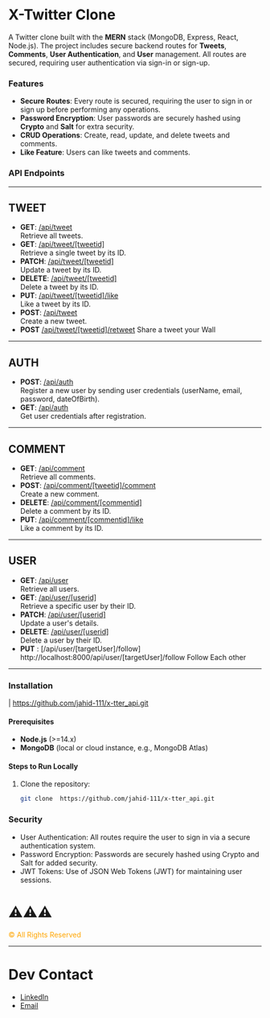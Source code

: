# X-Twitter Clone

A Twitter clone built with the **MERN** stack (MongoDB, Express, React, Node.js). The project includes secure backend routes for **Tweets**, **Comments**, **User Authentication**, and **User** management. All routes are secured, requiring user authentication via sign-in or sign-up.

### Features

- **Secure Routes**: Every route is secured, requiring the user to sign in or sign up before performing any operations.
- **Password Encryption**: User passwords are securely hashed using **Crypto** and **Salt** for extra security.
- **CRUD Operations**: Create, read, update, and delete tweets and comments.
- **Like Feature**: Users can like tweets and comments.

### API Endpoints

---

## TWEET

- **GET**: [/api/tweet](http://localhost:8000/api/tweet)  
  Retrieve all tweets.
- **GET**: [/api/tweet/[tweetid]](http://localhost:8000/api/tweet/[tweetid])  
  Retrieve a single tweet by its ID.
- **PATCH**: [/api/tweet/[tweetid]](http://localhost:8000/api/tweet/[tweetid])  
  Update a tweet by its ID.
- **DELETE**: [/api/tweet/[tweetid]](http://localhost:8000/api/tweet/[tweetid])  
  Delete a tweet by its ID.
- **PUT**: [/api/tweet/[tweetid]/like](http://localhost:8000/api/tweet/[tweetid]/like)  
  Like a tweet by its ID.
- **POST**: [/api/tweet](http://localhost:8000/api/tweet)  
  Create a new tweet.
- **POST** [/api/tweet/[tweetid]/retweet](http://localhost:8000/api/tweet/[tweetid]/retweet)
  Share a tweet your Wall

---

## AUTH

- **POST**: [/api/auth](http://localhost:8000/api/auth/signin)  
  Register a new user by sending user credentials (userName, email, password, dateOfBirth).
- **GET**: [/api/auth](http://localhost:8000/api/auth/signup)  
  Get user credentials after registration.

---

## COMMENT

- **GET**: [/api/comment](http://localhost:8000/api/comment)  
  Retrieve all comments.
- **POST**: [/api/comment/[tweetid]/comment](http://localhost:8000/api/comment)  
  Create a new comment.
- **DELETE**: [/api/comment/[commentid]](http://localhost:8000/api/comment/[commentid])  
  Delete a comment by its ID.
- **PUT**: [/api/comment/[commentid]/like](http://localhost:8000/api/comment/[commentid]/like)  
  Like a comment by its ID.

---

## USER

- **GET**: [/api/user](http://localhost:8000/api/user)  
  Retrieve all users.
- **GET**: [/api/user/[userid]](http://localhost:8000/api/user/[userid])  
  Retrieve a specific user by their ID.
- **PATCH**: [/api/user/[userid]](http://localhost:8000/api/user/[userid])  
  Update a user's details.
- **DELETE**: [/api/user/[userid]](http://localhost:8000/api/user/[userid])  
  Delete a user by their ID.
- **PUT** : [/api/user/[targetUser]/follow] http://localhost:8000/api/user/[targetUser]/follow
  Follow Each other

---

### Installation

| https://github.com/jahid-111/x-tter_api.git

#### Prerequisites

- **Node.js** (>=14.x)
- **MongoDB** (local or cloud instance, e.g., MongoDB Atlas)

#### Steps to Run Locally

1. Clone the repository:
   ```bash
   git clone  https://github.com/jahid-111/x-tter_api.git
   ```

### Security

- User Authentication: All routes require the user to sign in via a secure authentication system.
- Password Encryption: Passwords are securely hashed using Crypto and Salt for added security.
- JWT Tokens: Use of JSON Web Tokens (JWT) for maintaining user sessions.

# ⚠️⚠️⚠️

<span style="color: #FFA500;"> ©️ All Rights Reserved </span>

---

# Dev Contact

- [LinkedIn](https://www.linkedin.com/in/mohd-jahidul-2622a7176/)
- [Email](mailto:jahidjob5@outlook.com)
